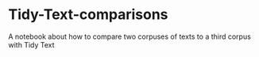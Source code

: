 # Tidy-Text-comparisons
A notebook about how to compare two corpuses of texts to a third corpus with Tidy Text
